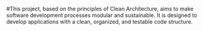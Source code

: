 #This project, based on the principles of Clean Architecture, aims to make software development processes modular and sustainable. It is designed to develop applications with a clean, organized, and testable code structure.
